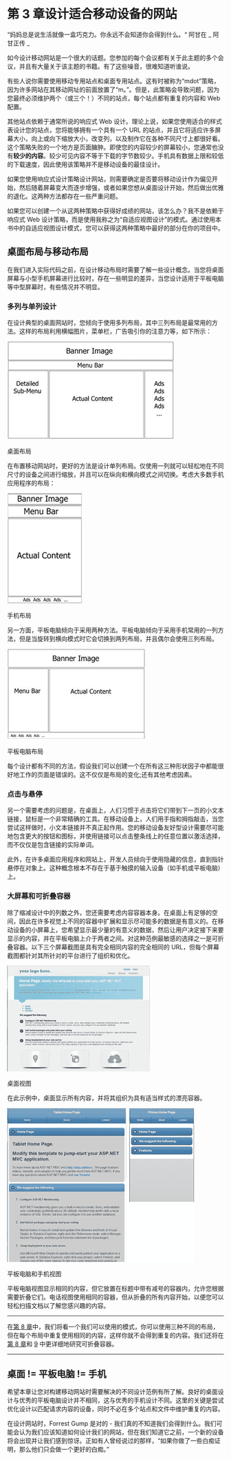 # 第 3 章设计适合移动设备的网站

“妈妈总是说生活就像一盒巧克力。你永远不会知道你会得到什么。“
阿甘在 _ 阿甘正传 _

如今设计移动网站是一个很大的话题。您参加的每个会议都有关于此主题的多个会议，并且有大量关于该主题的书籍。有了这些噪音，很难知道听谁说。

有些人说你需要使用移动专用站点和桌面专用站点。这有时被称为“mdot”策略，因为许多网站在其移动网址的前面放置了“m。”。但是，此策略会导致问题，因为您最终必须维护两个（或三个！）不同的站点，每个站点都有重复的内容和 Web 配置。

其他站点依赖于通常所说的响应式 Web 设计。理论上说，如果您使用适合的样式表设计您的站点，您将能够拥有一个具有一个 URL 的站点，并且它将适应许多屏幕大小，向上或向下缩放大小，改变列，以及制作它在各种不同尺寸上都很好看。这个策略失败的一个地方是页面臃肿。即使您的内容较少的屏幕较小，您通常也没有**较少的内容**。较少可见内容不等于下载的字节数较少。手机具有数据上限和较低的下载速度，因此使用该策略并不是移动设备的最佳设计。

如果您使用响应式设计策略设计网站，则需要确定是否要将移动设计作为偏见开始，然后随着屏幕变大而逐步增强，或者如果您想从桌面设计开始，然后做出优雅的退化。这两种方法都存在一些严重问题。

如果您可以创建一个从这两种策略中获得好成绩的网站，该怎么办？我不是依赖于响应式 Web 设计策略，而是使用我称之为“自适应视图设计”的模式。通过使用本书中的自适应视图设计模式，您可以获得这两种策略中最好的部分在你的项目中。

## 桌面布局与移动布局

在我们进入实际代码之前，在设计移动布局时需要了解一些设计概念。当您将桌面屏幕与小型手机屏幕进行比较时，存在一些明显的差异，当您设计适用于平板电脑等中型屏幕时，有些情况并不明显。

### 多列与单列设计

在设计典型的桌面网站时，您倾向于使用多列布局，其中三列布局是最常用的方法。这样的布局利用横幅图片，菜单栏，广告吸引你的注意力等，如下所示：

![](img/image003.jpg)

桌面布局

在布置移动网站时，更好的方法是设计单列布局。仅使用一列就可以轻松地在不同尺寸的设备之间进行缩放，并且可以在纵向和横向模式之间切换。考虑大多数手机应用程序的布局：

![](img/image004.jpg)

手机布局

另一方面，平板电脑倾向于采用两种方法。平板电脑倾向于采用手机常用的一列方法，但是当旋转到横向模式时它会切换到两列布局，并且偶尔会使用三列布局。

![](img/image005.jpg)

平板电脑布局

每个设计都有不同的方法，假设我们可以创建一个在所有这三种形状因子中都能很好地工作的页面是错误的。这不仅仅是布局的变化;还有其他考虑因素。

### 点击与悬停

另一个需要考虑的问题是，在桌面上，人们习惯于点击将它们带到下一页的小文本链接，鼠标是一个非常精确的工具。在移动设备上，人们用手指和拇指敲击，当您尝试这样做时，小文本链接并不真正起作用。您的移动设备友好型设计需要尽可能地包含更大的按钮和图标，并使用链接可以点击整条线上的任意位置以激活选择，而不仅仅是包含链接的实际单词。

此外，在许多桌面应用程序和网站上，开发人员倾向于使用隐藏的信息，直到指针悬停在对象上。这种概念根本不存在于基于触摸的输入设备（如手机或平板电脑）上。

### 大屏幕和可折叠容器

除了缩减设计中的列数之外，您还需要考虑内容容器本身。在桌面上有足够的空间，因此在许多视觉上不同的容器中扩展和显示尽可能多的数据是有意义的。在移动设备的小屏幕上，您希望显示最少量的有意义的数据，然后让用户决定接下来要显示的内容，并在平板电脑上介于两者之间。对这种范例最敏感的选择之一是可折叠容器。以下三个屏幕截图是具有完全相同内容的完全相同的 URL，但每个屏幕截图都针对其所针对的平台进行了组织和优化。

![](img/image006.jpg)

桌面视图

在此示例中，桌面显示所有内容，并将其组织为具有适当样式的漂亮容器。

![](img/image007.jpg)

平板电脑和手机视图

平板电脑视图显示相同的内容，但它放置在标题中带有减号的容器内，允许您根据需要折叠它们。电话视图使用相同的容器，但从折叠的所有内容开始，以便您可以轻松扫描文档以了解您感兴趣的内容。

* * *

在[第 8 章](../Text/aspn-mobisite-9.html#heading_id_52)中，我们将看一个我们可以使用的模式，你可以使用三种不同的布局，但在每个布局中重复使用相同的内容，这样你就不会得到重复的内容。我们还将在[第 8 章](../Text/aspn-mobisite-9.html#heading_id_53)和 [9](../Text/aspn-mobisite-10.html#heading_id_61) 中更详细地研究可折叠容器。

* * *

## 桌面 != 平板电脑 != 手机

希望本章让您对构建移动网站时需要解决的不同设计范例有所了解。良好的桌面设计与优秀的平板电脑设计并不相同，这与优秀的手机设计不同。这里的关键是尝试优化设计以匹配请求内容的设备，同时不必在多个站点和文件中维护重复的内容。

在设计网站时，Forrest Gump 是对的 - 我们真的不知道我们会得到什么。我们可能会认为我们应该知道如何设计我们的网站，但在我们知道它之前，一个新的设备将会出现并让我们感到惊讶。正如有人曾经说过的那样，“如果你做了一些白痴证明，那么他们只会做一个更好的白痴。”